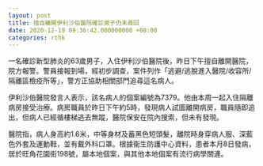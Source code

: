 ```yaml
---
layout: post
title: 擅自離開伊利沙伯醫院確診男子仍未尋回
date: 2020-12-19 09:36:42.000000000 +08:00
categories: rthk
---
```


一名確診新型肺炎的63歲男子，入住伊利沙伯醫院後，昨日下午擅自離開醫院，院方報警。警員接報到場，經初步調查，案件列作「逃避/逃脫進入醫院/收容所/隔離區檢疫所等」，警方正協助相關部門追尋這名病人。

伊利沙伯醫院發言人表示，該名病人的個案編號為7379。他由本周一起入住隔離病房接受治療。病房職員於昨日下午約5時，發現病人試圖離開病房，職員隨即追出，但病人已經循樓梯逃去無蹤，醫院保安在院內搜索，但未有發現。

醫院指，病人身高約1.6米，中等身材及蓄黑色短頭髮，離院時身穿病人服、深藍色外套及運動鞋，並有戴外科口罩。根據衞生防護中心資料，患者本月8日發病，居於旺角花園街198號，屬本地個案，與其他本地個案有流行病學關連。
